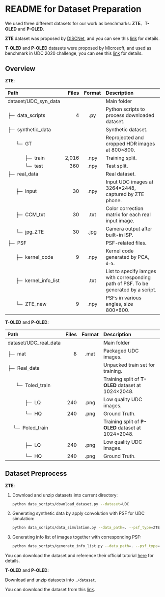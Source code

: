 # README for Dataset Preparation
We used three different datasets for our work as benchmarks: **ZTE**、**T-OLED** and **P-OLED**.

**ZTE** dataset was proposed by [DISCNet](https://github.com/jnjaby/DISCNet/), and you can see this [link](https://jnjaby.github.io/projects/UDC/) for details. 

**T-OLED** and **P-OLED** datasets were proposed by Microsoft, and used as benchmark in UDC 2020 challenge, you can see this [link](https://rlq-tod.github.io/challenge2.html) for details. 


## Overview
**ZTE**:

| Path  | Files | Format | Description|
| :---- | ----: | :---:  | :---------|
| dataset/UDC_syn_data | | | Main folder|
| &#9500;&#9472;&nbsp; data_scripts | 4 | .py | Python scripts to process downloaded dataset.|
| &#9500;&#9472;&nbsp; synthetic_data |  |  | Synthetic dataset.|
| &nbsp;&nbsp;&nbsp;&nbsp;&nbsp;&nbsp;&#9492;&#9472;&nbsp; GT |  |  | Reprojected and cropped HDR images at 800&times;800.|
| &nbsp;&nbsp;&nbsp;&nbsp;&nbsp;&nbsp;&nbsp;&nbsp;&nbsp;&nbsp;&nbsp;&nbsp;&nbsp;&#9500;&#9472;&nbsp; train | 2,016 | .npy | Training split.|
| &nbsp;&nbsp;&nbsp;&nbsp;&nbsp;&nbsp;&nbsp;&nbsp;&nbsp;&nbsp;&nbsp;&nbsp;&nbsp;&#9492;&#9472;&nbsp; test | 360 | .npy | Test split.|
| &#9500;&#9472;&nbsp; real_data |  |  | Real dataset.|
| &nbsp;&nbsp;&nbsp;&nbsp;&nbsp;&nbsp;&#9500;&#9472;&nbsp; input | 30 | .npy | Input UDC images at 3264&times;2448, captured by ZTE phone.|
| &nbsp;&nbsp;&nbsp;&nbsp;&nbsp;&nbsp;&#9500;&#9472;&nbsp; CCM_txt | 30 | .txt | Color correction matrix for each real input image.|
| &nbsp;&nbsp;&nbsp;&nbsp;&nbsp;&nbsp;&#9492;&#9472;&nbsp; jpg_ZTE | 30 | .jpg | Camera output after built-in ISP.|
| &#9500;&#9472;&nbsp; PSF |  |  | PSF-related files.|
| &nbsp;&nbsp;&nbsp;&nbsp;&nbsp;&nbsp;&#9500;&#9472;&nbsp; kernel_code | 9 | .npy | Kernel code generated by PCA, `d=5`.|
| &nbsp;&nbsp;&nbsp;&nbsp;&nbsp;&nbsp;&#9500;&#9472;&nbsp; kernel_info_list |  | .txt | List to specify iamges with corresponding path of PSF. To be generated by a script.|
| &nbsp;&nbsp;&nbsp;&nbsp;&nbsp;&nbsp;&#9492;&#9472;&nbsp; ZTE_new |  9| .npy | PSFs in various angles, size 800&times;800.|

**T-OLED** and **P-OLED**:

| Path                                                         | Files | Format | Description                                              |
| :----------------------------------------------------------- | ----: | :----: | :------------------------------------------------------- |
| dataset/UDC_real_data                                        |       |        | Main folder                                              |
| &#9500;&#9472;&nbsp; mat                                     |     8 |  .mat  | Packaged UDC images.                                     |
| &#9500;&#9472;&nbsp; Real_data                               |       |        | Unpacked train set for training.                         |
| &nbsp;&nbsp;&nbsp;&nbsp;&nbsp;&nbsp;&#9492;&#9472;&nbsp; Toled_train |       |        | Training split of **T-OLED** dataset at 1024&times;2048. |
| &nbsp;&nbsp;&nbsp;&nbsp;&nbsp;&nbsp;&nbsp;&nbsp;&nbsp;&nbsp;&nbsp;&nbsp;&nbsp;&#9500;&#9472;&nbsp; LQ |   240 |  .png  | Low quality UDC images.                                  |
| &nbsp;&nbsp;&nbsp;&nbsp;&nbsp;&nbsp;&nbsp;&nbsp;&nbsp;&nbsp;&nbsp;&nbsp;&nbsp;&#9492;&#9472;&nbsp; HQ |   240 |  .png  | Ground Truth.                                            |
| &nbsp;&nbsp;&nbsp;&nbsp;&#9492;&#9472;&nbsp; Poled_train     |       |        | Training split of **P-OLED** dataset at 1024&times;2048. |
| &nbsp;&nbsp;&nbsp;&nbsp;&nbsp;&nbsp;&nbsp;&nbsp;&nbsp;&nbsp;&nbsp;&nbsp;&nbsp;&#9500;&#9472;&nbsp; LQ |   240 |  .png  | Low quality UDC images.                                  |
| &nbsp;&nbsp;&nbsp;&nbsp;&nbsp;&nbsp;&nbsp;&nbsp;&nbsp;&nbsp;&nbsp;&nbsp;&nbsp;&#9492;&#9472;&nbsp; HQ |   240 |  .png  | Ground Truth.                                            |

## Dataset Preprocess

**ZTE**:

1. Download and unzip datasets into current directory:

    ```bash
    python data_scripts/download_dataset.py --dataset=UDC
    ```

1. Generating synthetic data by apply convolution with PSF for UDC simulation:

    ```bash
    python data_scripts/data_simulation.py --data_path=. --psf_type=ZTE_new
    ```

2. Generating info list of images together with corresponding PSF:

    ```bash
    python data_scripts/generate_info_list.py --data_path=. --psf_type=ZTE_new --save_dir=./PSF/kernel_info_list
    ```

You can download the dataset and reference their official tutorial [here](https://github.com/jnjaby/DISCNet/blob/main/datasets/README.md) for details.

**T-OLED** and **P-OLED**:

Download and unzip datasets into `./dataset`.

You can download the dataset from this [link](https://rlq-tod.github.io/challenge2.html).
